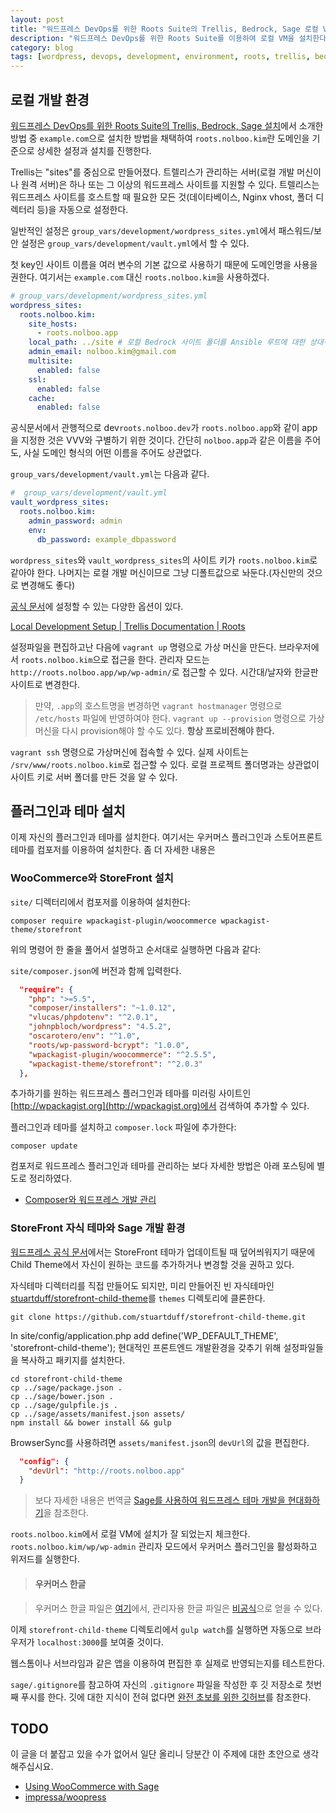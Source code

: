 ```yaml
---
layout: post
title: "워드프레스 DevOps를 위한 Roots Suite의 Trellis, Bedrock, Sage 로컬 VM 설치"
description: "워드프레스 DevOps를 위한 Roots Suite를 이용하여 로컬 VM을 설치한다."
category: blog
tags: [wordpress, devops, development, environment, roots, trellis, bedrock, sage, vagrant]
---
```


## 로컬 개발 환경

[워드프레스 DevOps를 위한 Roots Suite의 Trellis, Bedrock, Sage 설치](http://nolboo.kim/blog/2016/06/23/wordpress-development-environment-roots-install/)에서 소개한 방법 중 `example.com`으로 설치한 방법을 채택하여 `roots.nolboo.kim`란 도메인을 기준으로 상세한 설정과 설치를 진행한다.

Trellis는 "sites"를 중심으로 만들어졌다. 트렐리스가 관리하는 서버(로컬 개발 머신이나 원격 서버)은 하나 또는 그 이상의 워드프레스 사이트를 지원할 수 있다. 트렐리스는 워드프레스 사이트를 호스트할 때 필요한 모든 것(데이타베이스, Nginx vhost, 폴더 디렉터리 등)을 자동으로 설정한다.

일반적인 설정은 `group_vars/development/wordpress_sites.yml`에서 패스워드/보안 설정은 `group_vars/development/vault.yml`에서 할 수 있다.

첫 key인 사이트 이름을 여러 변수의 기본 값으로 사용하기 때문에 도메인명을 사용을 권한다. 여기서는 `example.com` 대신 `roots.nolboo.kim`을 사용하겠다.

```yaml
# group_vars/development/wordpress_sites.yml
wordpress_sites:
  roots.nolboo.kim:
    site_hosts:
      - roots.nolboo.app
    local_path: ../site # 로컬 Bedrock 사이트 폴더를 Ansible 루트에 대한 상대적인 경로로 적어야 하며, 필수 항목이다.
    admin_email: nolboo.kim@gmail.com
    multisite:
      enabled: false
    ssl:
      enabled: false
    cache:
      enabled: false
```

공식문서에서 관행적으로 dev`roots.nolboo.dev`가 `roots.nolboo.app`와 같이 app을 지정한 것은 VVV와 구별하기 위한 것이다. 간단히 `nolboo.app`과 같은 이름을 주어도, 사실 도메인 형식의 어떤 이름을 주어도 상관없다.

`group_vars/development/vault.yml`는 다음과 같다.

```yaml
#  group_vars/development/vault.yml
vault_wordpress_sites:
  roots.nolboo.kim:
    admin_password: admin
    env:
      db_password: example_dbpassword
```

`wordpress_sites`와 `vault_wordpress_sites`의 사이트 키가 `roots.nolboo.kim`로 같아야 한다. 나머지는 로컬 개발 머신이므로 그냥 디폴트값으로 놔둔다.(자신만의 것으로 변경해도 좋다)

[공식 문서](https://roots.io/trellis/docs/wordpress-sites/)에 설정할 수 있는 다양한 옵션이 있다.

[Local Development Setup | Trellis Documentation | Roots](https://roots.io/trellis/docs/local-development-setup/)

설정파일을 편집하고난 다음에 `vagrant up` 명령으로 가상 머신을 만든다. 브라우저에서 `roots.nolboo.kim`으로 접근을 한다. 관리자 모드는 `http://roots.nolboo.app/wp/wp-admin/`로 접근할 수 있다. 시간대/날자와 한글판 사이트로 변경한다.

>만약, `.app`의 호스트명을 변경하면 `vagrant hostmanager` 명령으로 `/etc/hosts` 파일에 반영하여야 한다. `vagrant up --provision` 명령으로 가상머신을 다시 provision해야 할 수도 있다. **항상 프로비전해야 한다.**

`vagrant ssh` 명령으로 가상머신에 접속할 수 있다. 실제 사이트는 `/srv/www/roots.nolboo.kim`로 접근할 수 있다. 로컬 프로젝트 폴더명과는 상관없이 사이트 키로 서버 폴더를 만든 것을 알 수 있다.

## 플러그인과 테마 설치

이제 자신의 플러그인과 테마를 설치한다. 여기서는 우커머스 플러그인과 스토어프론트 테마를 컴포저를 이용하여 설치한다. 좀 더 자세한 내용은 

### WooCommerce와 StoreFront 설치

`site/` 디렉터리에서 컴포저를 이용하여 설치한다:

```shell
composer require wpackagist-plugin/woocommerce wpackagist-theme/storefront
```

위의 명령어 한 줄을 풀어서 설명하고 순서대로 실행하면 다음과 같다: 

`site/composer.json`에 버전과 함께 입력한다.

```json
  "require": {
    "php": ">=5.5",
    "composer/installers": "~1.0.12",
    "vlucas/phpdotenv": "^2.0.1",
    "johnpbloch/wordpress": "4.5.2",
    "oscarotero/env": "^1.0",
    "roots/wp-password-bcrypt": "1.0.0",
    "wpackagist-plugin/woocommerce": "^2.5.5",
    "wpackagist-theme/storefront": "^2.0.3"
  },
```

추가하기를 원하는 워드프레스 플러그인과 테마를 미러링 사이트인 [http://wpackagist.org](http://wpackagist.org)에서 검색하여 추가할 수 있다.

플러그인과 테마를 설치하고 `composer.lock` 파일에 추가한다:

```shell
composer update
```

컴포저로 워드프레스 플러그인과 테마를 관리하는 보다 자세한 방법은 아래 포스팅에 별도로 정리하였다.

* [Composer와 워드프레스 개발 관리](http://nolboo.kim/blog/2016/06/19/wordpress-composer/)

### StoreFront 자식 테마와 Sage 개발 환경

[워드프레스 공식 문서](https://codex.wordpress.org/ko:Child_Themes)에서는 
StoreFront 테마가 업데이트될 때 덮어씌워지기 때문에 Child Theme에서 자신이 원하는 코드를 추가하거나 변경할 것을 권하고 있다.

자식테마 디렉터리를 직접 만들어도 되지만, 미리 만들어진 빈 자식테마인 [stuartduff/storefront-child-theme](https://github.com/stuartduff/storefront-child-theme)를 `themes` 디렉토리에 클론한다.

```shell
git clone https://github.com/stuartduff/storefront-child-theme.git
```

In site/config/application.php add define('WP_DEFAULT_THEME', 'storefront-child-theme');
현대적인 프론트엔드 개발환경을 갖추기 위해 설정파일들을 복사하고 패키지를 설치한다.

```shell
cd storefront-child-theme
cp ../sage/package.json .
cp ../sage/bower.json .
cp ../sage/gulpfile.js .
cp ../sage/assets/manifest.json assets/
npm install && bower install && gulp
```

BrowserSync를 사용하려면 `assets/manifest.json`의 `devUrl`의 값을 편집한다.

```json
  "config": {
    "devUrl": "http://roots.nolboo.app"
  }
```

>보다 자세한 내용은 번역글 [Sage를 사용하여 워드프레스 테마 개발을 현대화하기](http://nolboo.kim/blog/2016/05/19/modernizing-wordpress-theme-development-with-sage/)을 참조한다.

`roots.nolboo.kim`에서 로컬 VM에 설치가 잘 되었는지 체크한다.
`roots.nolboo.kim/wp/wp-admin` 관리자 모드에서 우커머스 플러그인을 활성화하고 위저드를 실행한다.

>#### 우커머스 한글

>우커머스 한글 파일은 [여기](https://translate.wordpress.org/projects/wp-plugins/woocommerce/stable/ko/default)에서, 관리자용 한글 파일은 [비공식](http://martian36.tistory.com/1268)으로 얻을 수 있다.

이제 `storefront-child-theme` 디렉토리에서 `gulp watch`를 실행하면 자동으로 브라우저가 `localhost:3000`를 보여줄 것이다.

웹스톰이나 서브라임과 같은 앱을 이용하여 편집한 후 실제로 반영되는지를 테스트한다.

`sage/.gitignore`를 참고하여 자신의 `.gitignore` 파일을 작성한 후 깃 저장소로 첫번째 푸시를 한다. 깃에 대한 지식이 전혀 없다면 [완전 초보를 위한 깃허브](http://nolboo.kim/blog/2013/10/06/github-for-beginner/)를 참조한다.

## TODO

이 글을 더 붙잡고 있을 수가 없어서 일단 올리니 당분간 이 주제에 대한 초안으로 생각해주십시요.

* [Using WooCommerce with Sage](https://roots.io/using-woocommerce-with-sage/)
* [impressa/woopress](https://packagist.org/packages/impressa/woopress)
